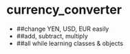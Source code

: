 # currency_converter

* ##change YEN, USD, EUR easily
* ##add, subtract, multiply
* ##all while learning classes & objects
